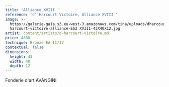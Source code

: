 ```yaml
---
title: 'Alliance XVIII '
reference: 'd''Harcourt Victoire, Alliance XVIII '
image: >-
  https://galerie-gaia.s3.eu-west-3.amazonaws.com/tina/uploads/dharcourt-victoire/galerie-gaia-d
  harcourt-victoire-alliance-ES2 XVIII-43X40X12.jpg
artist: content/artists/d-harcourt-victoire.md
price: 4800
technique: Bronze EA II/IV
contextual: false
dimensions:
  height: 43
  width: 40
  depth: 12
---
```


Fonderie d'art AVANGINI 
